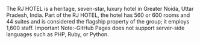 The RJ HOTEL is a heritage, seven-star, luxury hotel in Greater Noida, Uttar Pradesh, India. Part of the RJ HOTEL, the hotel has 560 or 600 rooms and 44 suites and is considered the flagship property of the group; it employs 1,600 staff.
Important Note:-GitHub Pages does not support server-side languages such as PHP, Ruby, or Python.
